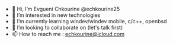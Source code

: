 - 👋 Hi, I’m Evgueni Chkourine @echkourine25
- 👀 I’m interested in new technologies
- 🌱 I’m currently learning windev/windev mobile, c/c++, openbsd
- 💞️ I’m looking to collaborate on (let's talk first)
- 📫 How to reach me : echkourine@icloud.com

<!---
echkourine25/echkourine25 is a ✨ special ✨ repository because its `README.md` (this file) appears on your GitHub profile.
You can click the Preview link to take a look at your changes.
--->
